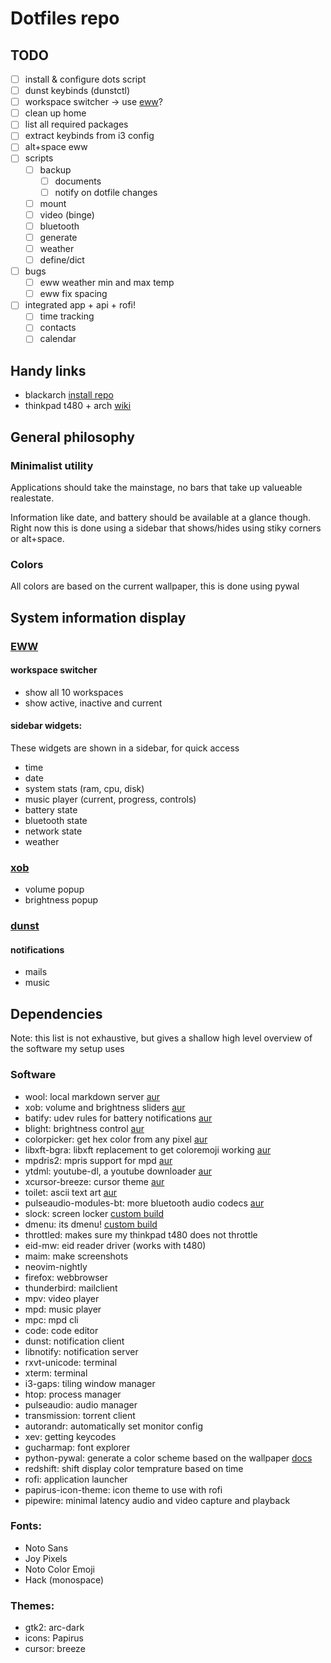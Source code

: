 # Dotfiles repo

## TODO

- [ ] install & configure dots script
- [ ] dunst keybinds (dunstctl)
- [ ] workspace switcher -> use [eww](https://github.com/elkowar/eww)?
- [ ] clean up home
- [ ] list all required packages
- [ ] extract keybinds from i3 config
- [ ] alt+space eww
- [ ] scripts
  - [ ] backup 
    - [ ] documents 
    - [ ] notify on dotfile changes
  - [ ] mount 
  - [ ] video (binge)
  - [ ] bluetooth
  - [ ] generate
  - [ ] weather
  - [ ] define/dict
- [ ] bugs
  - [ ] eww weather min and max temp
  - [ ] eww fix spacing
- [ ] integrated app + api + rofi!
  - [ ] time tracking 
  - [ ] contacts
  - [ ] calendar

## Handy links

- blackarch [install repo](https://www.blackarch.org/downloads.html#install-repo)
- thinkpad t480 + arch [wiki](https://wiki.archlinux.org/title/Lenovo_ThinkPad_T480)

## General philosophy

### Minimalist utility

Applications should take the mainstage, no bars that take up valueable realestate.

Information like date, and battery should be available at a glance though.
Right now this is done using a sidebar that shows/hides using stiky corners or alt+space.

### Colors

All colors are based on the current wallpaper, this is done using pywal

## System information display

### [EWW](https://elkowar.github.io/eww/eww.html)

#### workspace switcher

- show all 10 workspaces
- show active, inactive and current

#### sidebar widgets:

These widgets are shown in a sidebar, for quick access

- time
- date
- system stats (ram, cpu, disk)
- music player (current, progress, controls)
- battery state
- bluetooth state
- network state
- weather

### [xob](https://github.com/florentc/xob)

- volume popup
- brightness popup

### [dunst](https://dunst-project.org/documentation/)

#### notifications

- mails
- music

## Dependencies

Note: this list is not exhaustive, but gives a shallow high level overview of the software my setup uses

### Software

- wool: local markdown server [aur](https://aur.archlinux.org/packages/wool/)
- xob: volume and brightness sliders [aur](https://aur.archlinux.org/packages/xob/)
- batify: udev rules for battery notifications [aur](https://aur.archlinux.org/packages/batify/)
- blight: brightness control [aur](https://aur.archlinux.org/packages/blight/)
- colorpicker: get hex color from any pixel [aur](https://aur.archlinux.org/packages/colorpicker/)
- libxft-bgra: libxft replacement to get coloremoji working [aur](https://aur.archlinux.org/packages/libxft-bgra/)
- mpdris2: mpris support for mpd [aur](https://aur.archlinux.org/packages/mpdris2/)
- ytdml: youtube-dl, a youtube downloader [aur](https://aur.archlinux.org/packages/ytmdl/)
- xcursor-breeze: cursor theme [aur](https://aur.archlinux.org/packages/xcursor-breeze/)
- toilet: ascii text art [aur](https://aur.archlinux.org/packages/toilet/)
- pulseaudio-modules-bt: more bluetooth audio codecs [aur](https://aur.archlinux.org/packages/pulseaudio-modules-bt/)
- slock: screen locker [custom build](https://github.com/sevbesau/slock)
- dmenu: its dmenu! [custom build](https://github.com/sevbesau/dmenu)
- throttled: makes sure my thinkpad t480 does not throttle
- eid-mw: eid reader driver (works with t480)
- maim: make screenshots
- neovim-nightly
- firefox: webbrowser
- thunderbird: mailclient
- mpv: video player
- mpd: music player
- mpc: mpd cli
- code: code editor
- dunst: notification client
- libnotify: notification server
- rxvt-unicode: terminal
- xterm: terminal
- i3-gaps: tiling window manager
- htop: process manager
- pulseaudio: audio manager
- transmission: torrent client
- autorandr: automatically set monitor config
- xev: getting keycodes
- gucharmap: font explorer
- python-pywal: generate a color scheme based on the wallpaper [docs](https://github.com/dylanaraps/pywal/wiki/Customization)
- redshift: shift display color temprature based on time
- rofi: application launcher
- papirus-icon-theme: icon theme to use with rofi
- pipewire: minimal latency audio and video capture and playback

### Fonts:

- Noto Sans
- Joy Pixels
- Noto Color Emoji
- Hack (monospace)

### Themes:
- gtk2: arc-dark
- icons: Papirus
- cursor: breeze
